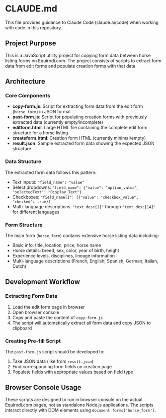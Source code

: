 # CLAUDE.md

This file provides guidance to Claude Code (claude.ai/code) when working with code in this repository.

## Project Purpose

This is a JavaScript utility project for copying form data between horse listing forms on Equirodi.com. The project consists of scripts to extract form data from edit forms and populate creation forms with that data.

## Architecture

### Core Components

- **copy-form.js**: Script for extracting form data from the edit form (`horse_form`) in JSON format
- **past-form.js**: Script for populating creation forms with previously extracted data (currently empty/incomplete)
- **editform.html**: Large HTML file containing the complete edit form structure for a horse listing
- **createform.html**: Creation form HTML (currently minimal/empty)
- **result.json**: Sample extracted form data showing the expected JSON structure

### Data Structure

The extracted form data follows this pattern:
- Text inputs: `"field_name": "value"`
- Select dropdowns: `"field_name": {"value": "option_value", "selectedText": "Display Text"}`
- Checkboxes: `"field_name[]": [{"value": "checkbox_value", "checked": true}]`
- Multi-language descriptions: `"text_desc[1]"` through `"text_desc[14]"` for different languages

### Form Structure

The main form (`horse_form`) contains extensive horse listing data including:
- Basic info: title, location, price, horse name
- Horse details: breed, sex, color, year of birth, height
- Experience levels, disciplines, lineage information
- Multi-language descriptions (French, English, Spanish, German, Italian, Dutch)

## Development Workflow

### Extracting Form Data
1. Load the edit form page in browser
2. Open browser console
3. Copy and paste the content of `copy-form.js`
4. The script will automatically extract all form data and copy JSON to clipboard

### Creating Pre-fill Script
The `past-form.js` script should be developed to:
1. Take JSON data (like from `result.json`)
2. Find corresponding form fields on creation page
3. Populate fields with appropriate values based on field type

## Browser Console Usage

These scripts are designed to run in browser console on the actual Equirodi.com pages, not as standalone Node.js applications. The scripts interact directly with DOM elements using `document.forms['horse_form']`.
